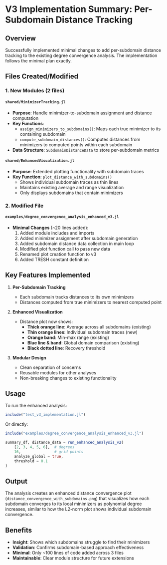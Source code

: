 # V3 Implementation Summary: Per-Subdomain Distance Tracking

## Overview
Successfully implemented minimal changes to add per-subdomain distance tracking to the existing degree convergence analysis. The implementation follows the minimal plan exactly.

## Files Created/Modified

### 1. New Modules (2 files)

#### `shared/MinimizerTracking.jl`
- **Purpose**: Handle minimizer-to-subdomain assignment and distance computation
- **Key Functions**:
  - `assign_minimizers_to_subdomains()`: Maps each true minimizer to its containing subdomain
  - `compute_subdomain_distances()`: Computes distances from minimizers to computed points within each subdomain
- **Data Structure**: `SubdomainDistanceData` to store per-subdomain metrics

#### `shared/EnhancedVisualization.jl`
- **Purpose**: Extended plotting functionality with subdomain traces
- **Key Function**: `plot_distance_with_subdomains()`
  - Shows individual subdomain traces as thin lines
  - Maintains existing average and range visualization
  - Only displays subdomains that contain minimizers

### 2. Modified File

#### `examples/degree_convergence_analysis_enhanced_v3.jl`
- **Minimal Changes** (~20 lines added):
  1. Added module includes and imports
  2. Added minimizer assignment after subdomain generation
  3. Added subdomain distance data collection in main loop
  4. Modified plot function call to pass new data
  5. Renamed plot creation function to v3
  6. Added TRESH constant definition

## Key Features Implemented

1. **Per-Subdomain Tracking**
   - Each subdomain tracks distances to its own minimizers
   - Distances computed from true minimizers to nearest computed point

2. **Enhanced Visualization**
   - Distance plot now shows:
     - **Thick orange line**: Average across all subdomains (existing)
     - **Thin orange lines**: Individual subdomain traces (new)
     - **Orange band**: Min-max range (existing)
     - **Blue line & band**: Global domain comparison (existing)
     - **Black dotted line**: Recovery threshold

3. **Modular Design**
   - Clean separation of concerns
   - Reusable modules for other analyses
   - Non-breaking changes to existing functionality

## Usage

To run the enhanced analysis:

```julia
include("test_v3_implementation.jl")
```

Or directly:

```julia
include("examples/degree_convergence_analysis_enhanced_v3.jl")

summary_df, distance_data = run_enhanced_analysis_v2(
    [2, 3, 4, 5, 6],  # degrees
    16,               # grid points
    analyze_global = true,
    threshold = 0.1
)
```

## Output
The analysis creates an enhanced distance convergence plot (`distance_convergence_with_subdomains.png`) that visualizes how each subdomain converges to its local minimizers as polynomial degree increases, similar to how the L2-norm plot shows individual subdomain convergence.

## Benefits
- **Insight**: Shows which subdomains struggle to find their minimizers
- **Validation**: Confirms subdomain-based approach effectiveness
- **Minimal**: Only ~100 lines of code added across 3 files
- **Maintainable**: Clear module structure for future extensions